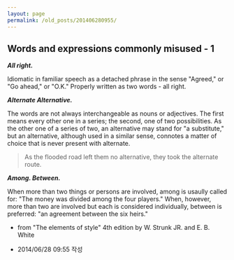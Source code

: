 ```yaml
---
layout: page
permalink: /old_posts/201406280955/
---
```


## Words and expressions commonly misused - 1

<strong><em>All right.</em></strong>

Idiomatic in familiar speech as a detached phrase in the sense "Agreed," or "Go ahead," or "O.K." Properly written as two words - all right.

<strong><em>Alternate Alternative.</em></strong>

The words are not always interchangeable as nouns or adjectives. The first means every other one in a series; the second, one of two possibilities. As the other one of a series of two, an alternative may stand for "a substitute," but an alternative, although used in a similar sense, connotes a matter of choice that is never present with alternate.

<blockquote>As the flooded road left them no alternative, they took the alternate route.</blockquote>

<strong><em>Among. Between.</em></strong>

When more than two things or persons are involved, among is usaully called for: "The money was divided among the four players." When, however, more than two are involved but each is considered individually, between is preferred: "an agreement between the six heirs."


- from "The elements of style" 4th edition by W. Strunk JR. and E. B. White




- 2014/06/28 09:55 작성